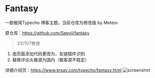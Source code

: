 # Fantasy
一款极简Typecho 博客主题，当前仓库为修改版 by Meteor

原仓库：https://github.com/Seevil/fantasy


>23/11/7修改

1. 由页面添加代码更改为，友链插件识别
2. 替换评论头像源为国内（极客源不稳定）


详细介绍页：https://www.krsay.com/typecho/fantasy.html
![screenshot](screenshot.png)


